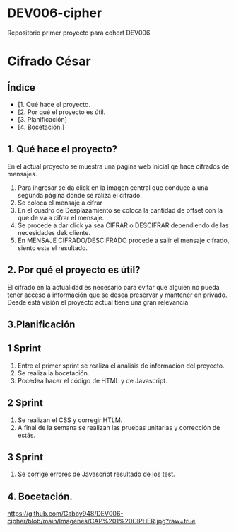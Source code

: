 # DEV006-cipher
Repositorio primer proyecto para cohort DEV006
# Cifrado César

## Índice

* [1. Qué hace el proyecto.
* [2. Por qué el proyecto es útil.
* [3. Planificación]
* [4. Bocetación.]


## 1. Qué hace el proyecto?
En el actual proyecto se muestra una pagína web inicial qe hace cifrados de mensajes.
   1. Para ingresar se da click en la imagen central que conduce a una segunda página donde se raliza el cifrado.
   2. Se coloca el mensaje a cifrar
   3. En el cuadro de Desplazamiento se coloca la cantidad de offset con la que de va a cifrar el mensaje.
   4. Se procede a dar click ya sea CIFRAR o DESCIFRAR dependiendo de las necesidades dek cliente.
   5. En MENSAJE CIFRADO/DESCIFRADO procede a salir el mensaje cifrado, siento este el resultado.
 ## 2. Por qué el proyecto es útil?
 El cifrado en la actualidad es necesario para evitar que alguien no pueda tener acceso a información que se desea preservar
 y mantener en privado. Desde está visión el proyecto actual tiene una gran relevancia. 


## 3.Planificación
  ## 1 Sprint

  1. Entre el primer sprint se realiza el analisis de información del proyecto.
  2. Se realiza la bocetación.
  3. Pocedea hacer el código de HTML y de Javascript.

  ## 2 Sprint

  1. Se realizan el CSS y corregir HTLM.
  2. A final de la semana se realizan las pruebas unitarias y corrección de estás.

 ## 3 Sprint
  
  1. Se corrige errores de Javascript resultado de los test. 

## 4. Bocetación.

https://github.com/Gabby948/DEV006-cipher/blob/main/Imagenes/CAP%201%20CIPHER.jpg?raw=true


